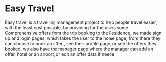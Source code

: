 # Easy Travel
   
   Easy travel is a travelling management project to help people travel easier, with
 the least cost possible, by providing for the users some Comprehensive offers from 
the trip booking to the Residence, we made sign up and login pages, which takes the
 user to the home page,  from there they can choose to book an offer , see their 
profile page, or see the offers they booked,  we also have the manager page where 
the manager can add an offer, hotel or an airport, or edit an offer data if neede
